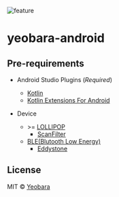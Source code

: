 ![feature]

# yeobara-android

## Pre-requirements

- Android Studio Plugins (_Required_)
  - [Kotlin]
  - [Kotlin Extensions For Android][KotlinExtForAndroid]

- Device
  - &gt;= [LOLLIPOP]
    - [ScanFilter]
  - [BLE(Blutooth Low Energy)][ble]
    - [Eddystone]


## License

MIT © [Yeobara](https://github.com/yeobara)








[feature]: https://cloud.githubusercontent.com/assets/1744446/11339520/375ea73e-923d-11e5-97d6-e34bb21ffbc8.png
[ble]: http://developer.android.com/guide/topics/connectivity/bluetooth-le.html
[ScanFilter]: http://developer.android.com/reference/android/bluetooth/le/ScanFilter.html
[Eddystone]: https://github.com/google/eddystone
[LOLLIPOP]: http://developer.android.com/intl/ko/reference/android/os/Build.VERSION_CODES.html#LOLLIPOP
[Kotlin]: https://plugins.jetbrains.com/plugin/6954?pr=androidstudio
[KotlinExtForAndroid]: https://plugins.jetbrains.com/plugin/7717?pr=androidstudio
